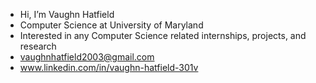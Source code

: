 -  Hi, I’m Vaughn Hatfield
-  Computer Science at University of Maryland
-  Interested in any Computer Science related internships, projects, and research
-  vaughnhatfield2003@gmail.com
-  www.linkedin.com/in/vaughn-hatfield-301v

<!---
VaughnHatfield/VaughnHatfield is a ✨ special ✨ repository because its `README.md` (this file) appears on your GitHub profile.
You can click the Preview link to take a look at your changes.
--->
